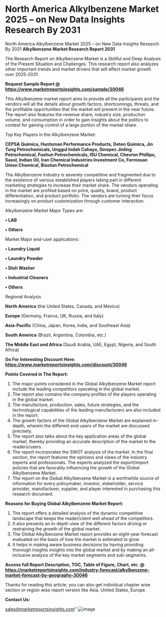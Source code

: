 # North America Alkylbenzene Market 2025 – on New Data Insights Research By 2031
 North America Alkylbenzene Market 2025 – on New Data Insights Research By 2031
<strong>Alkylbenzene Market Research Report 2031</strong>

The Research Report on Alkylbenzene Market is a Skillful and Deep Analysis of the Present Situation and Challenges. This research report also analyzes other important trends and market drivers that will affect market growth over 2025-2031.

<strong>Request Sample Report @ <a href=https://www.marketreportsinsights.com/sample/30046>https://www.marketreportsinsights.com/sample/30046</a></strong>

This Alkylbenzene market report aims to provide all the participants and the vendors will all the details about growth factors, shortcomings, threats, and the profitable opportunities that the market will present in the near future. The report also features the revenue share, industry size, production volume, and consumption in order to gain insights about the politics to contest for gaining control of a large portion of the market share.

Top Key Players in the Alkylbenzene Market:

<strong>CEPSA Quimica, Huntsman Performance Products, Deten Quimica, Jin Tung Petrochemicals, Unggul Indah Cahaya, Sinopec Jinling Petrochemical, Fushun Petrochemicals, ISU Chemical, Chevron Phillips, Sasol, Indian Oil, Iran Chemical Industries Investment Co, Formosan Union Chemical, Bisotun Petrochemical</strong>

The Alkylbenzene Industry is severely competitive and fragmented due to the existence of various established players taking part in different marketing strategies to increase their market share. The vendors operating in the market are profiled based on price, quality, brand, product differentiation, and product portfolio. The vendors are turning their focus increasingly on product customization through customer interaction.

Alkylbenzene Market Major Types are:

<strong>• LAB

• Others</strong>

Market Major end-user applications :

<strong>• Laundry Liquid

• Laundry Powder

• Dish Washer

• Industrial Cleaners

• Others</strong>

Regional Analysis

</u><strong><b>North America</b></strong> (the United States, Canada, and Mexico)

<strong><b>Europe </b></strong>(Germany, France, UK, Russia, and Italy)

<strong><b>Asia-Pacific</b></strong> (China, Japan, Korea, India, and Southeast Asia)

<strong><b>South America</b></strong> (Brazil, Argentina, Colombia, etc.)

<strong><b>The Middle East and Africa</b></strong> (Saudi Arabia, UAE, Egypt, Nigeria, and South Africa)

<strong>Go For Interesting Discount Here: <a href=https://www.marketreportsinsights.com/discount/30046>https://www.marketreportsinsights.com/discount/30046</a></strong>

<strong>Points Covered in The Report:</strong>
<ol>
  <li>The major points considered in the Global Alkylbenzene Market report include the leading competitors operating in the global market.</li>
  <li>The report also contains the company profiles of the players operating in the global market.</li>
  <li>The manufacture, production, sales, future strategies, and the technological capabilities of the leading manufacturers are also included in the report.</li>
  <li>The growth factors of the Global Alkylbenzene Market are explained in-depth, wherein the different end-users of the market are discussed precisely.</li>
  <li>The report also talks about the key application areas of the global market, thereby providing an accurate description of the market to the readers/users.</li>
  <li>The report incorporates the SWOT analysis of the market. In the final section, the report features the opinions and views of the industry experts and professionals. The experts analyzed the export/import policies that are favorably influencing the growth of the Global Alkylbenzene Market.</li>
  <li>The report on the Global Alkylbenzene Market is a worthwhile source of information for every policymaker, investor, stakeholder, service provider, manufacturer, supplier, and player interested in purchasing this research document.</li>
</ol>
<strong>Reasons for Buying Global Alkylbenzene Market Report:</strong>

<ol>
  <li>The report offers a detailed analysis of the dynamic competitive landscape that keeps the reader/client well ahead of the competitors.</li>
  <li>It also presents an in-depth view of the different factors driving or restraining the growth of the global market.</li>
  <li>The Global Alkylbenzene Market report provides an eight-year forecast evaluated on the basis of how the market is estimated to grow.</li>
  <li>It helps in making aware business decisions by having providing thorough insights insights into the global market and by making an all-inclusive analysis of the key market segments and sub-segments.</li>
</ol>
<strong>Access full Report Description, TOC, Table of Figure, Chart, etc. @ <a href=https://marketreportsinsights.com/industry-forecast/alkylbenzene-market-forecast-by-geography-30046>https://marketreportsinsights.com/industry-forecast/alkylbenzene-market-forecast-by-geography-30046</a></strong>


Thanks for reading this article; you can also get individual chapter wise section or region wise report version like Asia, United States, Europe.

<strong>Contact Us:</strong>

sales@marketreportsinsights.com"
![image](https://github.com/user-attachments/assets/b6e27009-8c19-4820-96db-8c847415355d)
